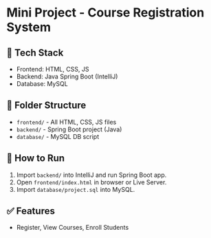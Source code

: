 # Mini Project - Course Registration System

## 🔧 Tech Stack
- Frontend: HTML, CSS, JS
- Backend: Java Spring Boot (IntelliJ)
- Database: MySQL

## 📁 Folder Structure
- `frontend/` - All HTML, CSS, JS files
- `backend/` - Spring Boot project (Java)
- `database/` - MySQL DB script

## 🚀 How to Run
1. Import `backend/` into IntelliJ and run Spring Boot app.
2. Open `frontend/index.html` in browser or Live Server.
3. Import `database/project.sql` into MySQL.

## ✅ Features
- Register, View Courses, Enroll Students
